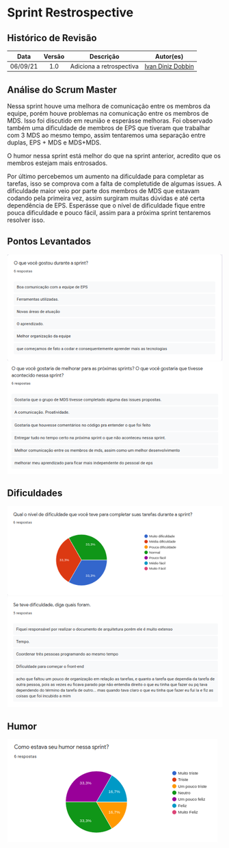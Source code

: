 # Sprint Restrospective

## Histórico de Revisão
| Data | Versão | Descrição | Autor(es)|
|:----:|:------:|:---------:|:--------:|
| 06/09/21 | 1.0 | Adiciona a retrospectiva | [Ivan Diniz Dobbin](https://github.com/darmsDD)|

## Análise do Scrum Master

Nessa sprint houve uma melhora de comunicação entre os membros da equipe, porém houve problemas
na comunicação entre os membros de MDS. Isso foi discutido em reunião e esperásse melhoras. Foi observado também uma dificuldade de membros de EPS que tiveram que trabalhar com 3 MDS ao mesmo tempo, assim tentaremos uma separação entre duplas, EPS + MDS e MDS+MDS.

O humor nessa sprint está melhor do que na sprint anterior, acredito que os membros estejam mais entrosados.

Por último percebemos um aumento na dificuldade para completar as tarefas, isso se comprova com a falta de completutide de algumas issues. A dificuldade maior veio por parte dos membros de MDS que estavam codando pela primeira vez, assim surgiram muitas dúvidas e até certa dependência de EPS. Esperásse que o nível de dificuldade fique entre pouca dificuldade e pouco fácil, assim para a próxima sprint tentaremos resolver isso.


## Pontos Levantados
[![](oq_Gostou.png)](oq_Gostou.png)
[![](oq_Melhorar.png)](oq_Melhorar.png)

## Dificuldades
[![](graficoDificuldade.png)](graficoDificuldade.png)
[![](qualDificuldade.png)](qualDificuldade.png)

## Humor
[![](graficoHumor.png)](graficoHumor.png)



